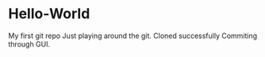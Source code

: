 # Hello-World
My first git repo
Just playing around the git.
Cloned successfully
Commiting through GUI.



